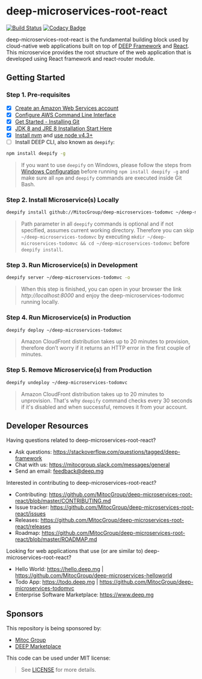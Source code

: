 deep-microservices-root-react
=============================

[![Build Status](https://travis-ci.org/MitocGroup/deep-microservices-root-react.svg?branch=master)](https://travis-ci.org/MitocGroup/deep-microservices-root-react)
[![Codacy Badge](https://api.codacy.com/project/badge/coverage/ef7c8d169940408dbeb10c634c8b4259)](https://www.codacy.com/app/MitocGroup/deep-microservices-root-react)

deep-microservices-root-react is the fundamental building block used by cloud-native web applications
built on top of [DEEP Framework](https://github.com/MitocGroup/deep-framework) and
[React](https://facebook.github.io/react). This microservice provides the root structure of the web application 
that is developed using React framework and react-router module.


## Getting Started

### Step 1. Pre-requisites

- [x] [Create an Amazon Web Services account](https://www.youtube.com/watch?v=WviHsoz8yHk)
- [x] [Configure AWS Command Line Interface](https://docs.aws.amazon.com/cli/latest/userguide/cli-chap-getting-started.html)
- [x] [Get Started - Installing Git](https://git-scm.com/book/en/v2/Getting-Started-Installing-Git)
- [x] [JDK 8 and JRE 8 Installation Start Here](https://docs.oracle.com/javase/8/docs/technotes/guides/install/install_overview.html)
- [x] [Install nvm](https://github.com/creationix/nvm#install-script) and [use node v4.3+](https://github.com/creationix/nvm#usage)
- [ ] Install DEEP CLI, also known as `deepify`:

```bash
npm install deepify -g
```

> If you want to use `deepify` on Windows, please follow the steps from
[Windows Configuration](https://github.com/MitocGroup/deep-framework/blob/master/docs/windows.md)
before running `npm install deepify -g` and make sure all `npm` and `deepify` commands are executed
inside Git Bash.

### Step 2. Install Microservice(s) Locally

```bash
deepify install github://MitocGroup/deep-microservices-todomvc ~/deep-microservices-todomvc
```

> Path parameter in all `deepify` commands is optional and if not specified, assumes current
working directory. Therefore you can skip `~/deep-microservices-todomvc` by executing
`mkdir ~/deep-microservices-todomvc && cd ~/deep-microservices-todomvc` before `deepify install`.

### Step 3. Run Microservice(s) in Development

```bash
deepify server ~/deep-microservices-todomvc -o
```

> When this step is finished, you can open in your browser the link *http://localhost:8000*
and enjoy the deep-microservices-todomvc running locally.

### Step 4. Run Microservice(s) in Production

```bash
deepify deploy ~/deep-microservices-todomvc
```

> Amazon CloudFront distribution takes up to 20 minutes to provision, therefore don’t worry
if it returns an HTTP error in the first couple of minutes.

### Step 5. Remove Microservice(s) from Production

```bash
deepify undeploy ~/deep-microservices-todomvc
```

> Amazon CloudFront distribution takes up to 20 minutes to unprovision. That's why `deepify`
command checks every 30 seconds if it's disabled and when successful, removes it from your account.


## Developer Resources

Having questions related to deep-microservices-root-react?

- Ask questions: https://stackoverflow.com/questions/tagged/deep-framework
- Chat with us: https://mitocgroup.slack.com/messages/general
- Send an email: feedback@deep.mg

Interested in contributing to deep-microservices-root-react?

- Contributing: https://github.com/MitocGroup/deep-microservices-root-react/blob/master/CONTRIBUTING.md
- Issue tracker: https://github.com/MitocGroup/deep-microservices-root-react/issues
- Releases: https://github.com/MitocGroup/deep-microservices-root-react/releases
- Roadmap: https://github.com/MitocGroup/deep-microservices-root-react/blob/master/ROADMAP.md

Looking for web applications that use (or are similar to) deep-microservices-root-react?

- Hello World: https://hello.deep.mg | https://github.com/MitocGroup/deep-microservices-helloworld
- Todo App: https://todo.deep.mg | https://github.com/MitocGroup/deep-microservices-todomvc
- Enterprise Software Marketplace: https://www.deep.mg


## Sponsors

This repository is being sponsored by:
- [Mitoc Group](https://www.mitocgroup.com)
- [DEEP Marketplace](https://www.deep.mg)

This code can be used under MIT license:
> See [LICENSE](https://github.com/MitocGroup/deep-microservices-root-react/blob/master/LICENSE) for more details.
